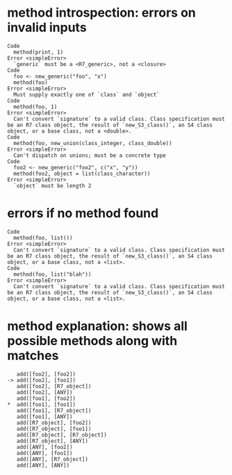 # method introspection: errors on invalid inputs

    Code
      method(print, 1)
    Error <simpleError>
      `generic` must be a <R7_generic>, not a <closure>
    Code
      foo <- new_generic("foo", "x")
      method(foo)
    Error <simpleError>
      Must supply exactly one of `class` and `object`
    Code
      method(foo, 1)
    Error <simpleError>
      Can't convert `signature` to a valid class. Class specification must be an R7 class object, the result of `new_S3_class()`, an S4 class object, or a base class, not a <double>.
    Code
      method(foo, new_union(class_integer, class_double))
    Error <simpleError>
      Can't dispatch on unions; must be a concrete type
    Code
      foo2 <- new_generic("foo2", c("x", "y"))
      method(foo2, object = list(class_character))
    Error <simpleError>
      `object` must be length 2

# errors if no method found

    Code
      method(foo, list())
    Error <simpleError>
      Can't convert `signature` to a valid class. Class specification must be an R7 class object, the result of `new_S3_class()`, an S4 class object, or a base class, not a <list>.
    Code
      method(foo, list("blah"))
    Error <simpleError>
      Can't convert `signature` to a valid class. Class specification must be an R7 class object, the result of `new_S3_class()`, an S4 class object, or a base class, not a <list>.

# method explanation: shows all possible methods along with matches

       add([foo2], [foo2])
    -> add([foo2], [foo1])
       add([foo2], [R7_object])
       add([foo2], [ANY])
       add([foo1], [foo2])
    *  add([foo1], [foo1])
       add([foo1], [R7_object])
       add([foo1], [ANY])
       add([R7_object], [foo2])
       add([R7_object], [foo1])
       add([R7_object], [R7_object])
       add([R7_object], [ANY])
       add([ANY], [foo2])
       add([ANY], [foo1])
       add([ANY], [R7_object])
       add([ANY], [ANY])

